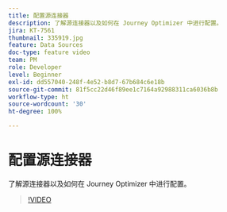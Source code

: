 ```yaml
---
title: 配置源连接器
description: 了解源连接器以及如何在 Journey Optimizer 中进行配置。
jira: KT-7561
thumbnail: 335919.jpg
feature: Data Sources
doc-type: feature video
team: PM
role: Developer
level: Beginner
exl-id: dd557040-248f-4e52-b8d7-67b684c6e18b
source-git-commit: 81f5cc22d46f89ee1c7164a92988311ca6036b8b
workflow-type: ht
source-wordcount: '30'
ht-degree: 100%

---
```


# 配置源连接器

了解源连接器以及如何在 Journey Optimizer 中进行配置。

>[!VIDEO](https://video.tv.adobe.com/v/335919?quality=12&learn=on)
